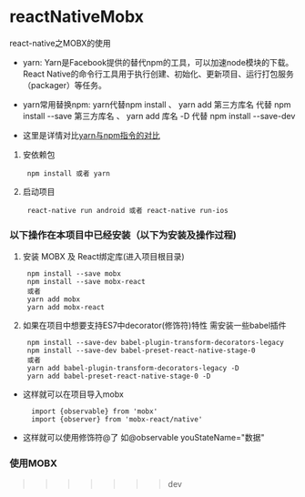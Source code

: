 # reactNativeMobx
react-native之MOBX的使用

* yarn: Yarn是Facebook提供的替代npm的工具，可以加速node模块的下载。React Native的命令行工具用于执行创建、初始化、更新项目、运行打包服务（packager）等任务。

* yarn常用替换npm: yarn代替npm install  、 yarn add 第三方库名 代替 npm install --save 第三方库名 、 yarn add 库名 -D  代替 npm install --save-dev
* 这里是详情对比[yarn与npm指令的对比](https://segmentfault.com/a/1190000008632323)
1. 安依赖包

        npm install 或者 yarn

2. 启动项目

        react-native run android 或者 react-native run-ios

### 以下操作在本项目中已经安装（以下为安装及操作过程)

1. 安装 MOBX 及 React绑定库(进入项目根目录)

        npm install --save mobx
        npm install --save mobx-react
        或者
        yarn add mobx
        yarn add mobx-react

2. 如果在项目中想要支持ES7中decorator(修饰符)特性 需安装一些babel插件

        npm install --save-dev babel-plugin-transform-decorators-legacy
        npm install --save-dev babel-preset-react-native-stage-0
        或者
        yarn add babel-plugin-transform-decorators-legacy -D
        yarn add babel-preset-react-native-stage-0 -D

* 这样就可以在项目导入mobx

        import {observable} from 'mobx'
        import {observer} from 'mobx-react/native'

* 这样就可以使用修饰符@了 如@observable youStateName="数据"


### 使用MOBX
>>>>>>> dev
